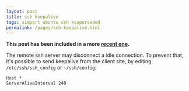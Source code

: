 ```yaml
---
layout: post
title: ssh keepalive
tags: ximport ubuntu ssh xsuperseded
permalink: /pages/ssh-keepalive.html
---
```


**This post has been included in a more [recent one](/pages/ssh-config.html).**

The remote ssh server may disconnect a idle connection. To prevent that, it's possible to send keepalive from
the client site, by editing `/etc/ssh/ssh_config` or `~/ssh/config`:

```
Host *
ServerAliveInterval 240
```
